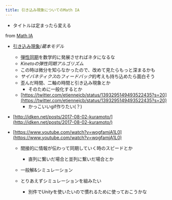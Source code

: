 ```yaml
---
title: 引き込み現象についてのMath IA
---
```


* タイトルは定まったら変える

from [Math IA](Math%20IA.md)

* [引き込み現象](%E5%BC%95%E3%81%8D%E8%BE%BC%E3%81%BF%E7%8F%BE%E8%B1%A1.md)/*蔵本モデル*
  
  * [弾性同期](%E5%BC%BE%E6%80%A7%E5%90%8C%E6%9C%9F.md)を数学的に発展させればネタになるな
  * *Kinetoの弾性同期アルゴリズム*
  * この時は微分を知らなかったので、改めて見たらもっと深まるかも
  * *サイバネティクス*の*フィードバック*的考えも持ち込めたら面白そう
  * 歪んだ時間、二軸の時間と引き込み現象とか
    * そのために一般化するとか
  * [https://twitter.com/etiennejcb/status/1393295149493522435?s=20](https://twitter.com/etiennejcb/status/1393295149493522435?s=20)
    * かっこいいgif作りたい(？)
* [http://idken.net/posts/2017-08-02-kuramoto/](http://idken.net/posts/2017-08-02-kuramoto/)

* [https://www.youtube.com/watch?v=wogfamjA1L0](https://www.youtube.com/watch?v=wogfamjA1L0)
  
  * 間接的に情報が伝わって同期していく時のスピードとか
    
    * 直列に繋いだ場合と並列に繋いだ場合とか
  * 一般解&シミュレーション
  
  * とりあえずシミュレーションを組みたい
    
    * 別件で*Unity*を使いたいので慣れるために使っておこうかな
